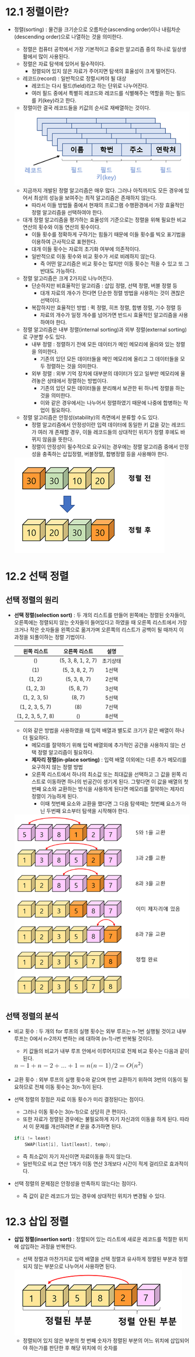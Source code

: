 # 12.1 정렬이란?

- 정렬(sorting) : 물건을 크기순으로 오름차순(ascending order)이나 내림차순(descending order)으로 나열하는 것을 의미한다.

  - 정렬은 컴퓨터 공학에서 가장 기본적이고 중요한 알고리즘 중의 하나로 일상생활에서 많이 사용된다.
  - 정렬은 자료 탐색에 있어서 필수적이다.
    - 정렬되어 있지 않은 자료가 주어지면 탐색의 효율성이 크게 떨어진다.
  - 레코드(record) : 일반적으로 정렬시켜야 될 대상
    - 레코드는 다시 필드(field)라고 하는 단위로 나누어진다.
    - 여러 필드 중에서 특별히 레코드와 레코드를 식별해주는 역할을 하는 필드를 키(key)라고 한다.
  - 정렬이란 결국 레코드들을 키값의 순서로 재배열하는 것이다.

  <img src="./picture/record.PNG">

  - 지금까지 개발된 정렬 알고리즘은 매우 많다. 그러나 아직까지도 모든 경우에 있어서 최상의 성능을 보여주는 최적 알고리즘은 존재하지 않는다.
    - 따라서 이들 방법들 중에서 현재의 프로그램 수행환경에서 가장 효율적인 정렬 알고리즘을 선택하여야 한다.
  - 대개 정렬 알고리즘을 평가하는 효율성의 기준으로는 정렬을 위해 필요한 비교 연산의 횟수와 이동 연산의 횟수이다.
    - 이들 횟수를 정확하게 구하기는 힘들기 때문에 이들 횟수를 빅오 표기법을 이용하여 근사적으로 표현한다.
    - 대개 이들 횟수는 자료의 초기화 여부에 의존적이다.
    - 일반적으로 이동 횟수와 비교 횟수가 서로 비례하지 않는다.
      - 즉 어떤 알고리즘은 비교 횟수는 많지만 이동 횟수는 적을 수 있고 또 그 반대도 가능하다.
  - 정렬 알고리즘은 크게 2가지로 나누어진다.
    - 단순하지만 비효율적인 알고리즘 : 삽입 정렬, 선택 정렬, 버블 정렬 등
      - 대개 자료의 개수가 전다면 단순한 정렬 방법을 사용하는 것이 괜찮은 선택이다.
    - 복잡하지만 효율적인 방법 : 퀵 정렬, 히프 정렬, 합병 정렬, 기수 정렬 등
      - 자료의 개수가 일정 개수를 넘어가면 반드시 효율적인 알고리즘을 사용하여야 한다.
  - 정렬 알고리즘은 내부 정렬(internal sorting)과 외부 정렬(external sorting)로 구분할 수도 있다.
    - 내부 정렬 : 정렬하기 전에 모든 데이터가 메인 메모리에 올라와 있는 정렬을 의미한다.
      - 기존의 있던 모든 데이터들을 메인 메모리에 올리고 그 데이터들을 모두 정렬하는 것을 의미한다.
    - 외부 정렬 : 외부 기억 장치에 대부분의 데이터가 있고 일부만 메모리에 올려놓은 상태에서 정렬하는 방법이다.
      - 기존의 있던 모든 데이터들을 분리해서 보관한 뒤 하나씩 정렬을 하는 것을 의미한다.
      - 이와 같은 경우에서는 나누어서 정렬하였기 때문에 나중에 합병하는 작업이 필요하다.
  - 정렬 알고리즘은 안정성(stability)의 측면에서 분류할 수도 있다.
    - 정렬 알고리즘에서 안정성이란 입력 데이터에 동일한 키 값을 갖는 레코드가 여러 개 존재할 경우, 이들 레코드들의 상대적인 위치가 정렬 후에도 바뀌지 않음을 뜻한다.
    - 정렬이 안정성이 필수적으로 요구되는 경우에는 정렬 알고리즘 중에서 안정성을 충족하는 삽입정렬, 버블정렬, 합병정렬 등을 사용해야 한다.

  <img src="./picture/no stability.PNG">

# 12.2 선택 정렬

## 선택 정렬의 원리

- **선택 정렬(selection sort)** : 두 개의 리스트를 만들어 왼쪽에는 정렬된 숫자들이, 오른쪽에는 정렬되지 않는 숫자들이 들어있다고 하였을 때 오른쪽 리스트에서 가장 크거나 작은 숫자들을 왼쪽으로 옮겨가며 오른쪽의 리스트가 공백이 될 때까지 이 과정을 되풀이하는 정렬 기법이다.

  |    왼쪽 리스트     |   오른쪽 리스트    |   설명   |
  | :----------------: | :----------------: | :------: |
  |         ()         | (5, 3, 8, 1, 2, 7) | 초기상태 |
  |        (1)         |  (5, 3, 8, 2, 7)   |  1선택   |
  |       (1, 2)       |    (5, 3, 8, 7)    |  2선택   |
  |     (1, 2, 3)      |     (5, 8, 7)      |  3선택   |
  |    (1, 2, 3, 5)    |       (8, 7)       |  5선택   |
  |  (1, 2, 3, 5, 7)   |        (8)         |  7선택   |
  | (1, 2, 3, 5, 7, 8) |         ()         |  8선택   |

  - 이와 같은 방법을 사용하였을 때 입력 배열과 별도로 크기가 같은 배열이 하나 더 필요하다.
    - 메모리를 절약하기 위해 입력 배열외에 추가적인 공간을 사용하지 않는 선택 정렬 알고리즘이 필요하다.
    - **제자리 정렬(in-place sorting)** : 입력 배열 이외에는 다른 추가 메모리를 요구하지 않는 정렬 방법
    - 오른쪽 리스트에서 하나의 최소값 또는 최대값을 선택하고 그 값을 왼쪽 리스트로 이동하면 하나의 빈공간이 생기게 된다. 그렇다면 이 값을 배열의 첫번째 요소와 교환하는 방식을 사용하게 된다면 메모리를 절약하는 제자리 정렬이 가능하게 된다.
      - 이때 첫번째 요소와 교환을 했다면 그 다음 탐색때는 첫번째 요소가 아닌 두번째 요소부터 탐색을 시작해야 한다.

  <img src="./picture/selection_sort.PNG">

## 선택 정렬의 분석

- 비교 횟수 : 두 개의 for 루프의 실행 횟수는 외부 루프는 n-1번 실행될 것이고 내부 루프는 0에서 n-2까지 변하는 i에 대하여 (n-1)-i번 반복될 것이다.

  - 키 값들의 비교가 내부 루프 안에서 이루어지므로 전체 비교 횟수는 다음과 같이 된다.

  <img src="./picture/CodeCogsEqn (1).gif">

- 교환 횟수 : 외부 루프의 실행 횟수와 같으며 한번 교환하기 위하여 3번의 이동이 필요하므로 전체 이동 횟수는 3(n-1)이 된다.

- 선택 정렬의 장점은 자료 이동 횟수가 미리 결정된다는 점이다.

  - 그러나 이동 횟수는 3(n-1)으로 상당히 큰 편이다.
  - 또한 자료가 정렬된 경우에는 불필요하게 자기 자신과의 이동을 하게 된다. 따라서 이 문제를 개선하려면 if 문을 추가하면 된다.

  ``` c
  if(i != least)
      SWAP(list[i], list[least], temp);
  ```

  - 즉 최소값이 자기 자신이면 자료이동을 하지 않는다.
  - 일반적으로 비교 연산 1개가 이동 연산 3개보다 시간이 적게 걸리므로 효과적이다.

- 선택 정렬의 문제점은 안정성을 만족하지 않는다는 점이다.

  - 즉 값이 같은 레코드가 있는 경우에 상대적인 위치가 변경될 수 있다.

# 12.3 삽입 정렬

- **삽입 정렬(insertion sort)** : 정렬되어 있는 리스트에 새로운 레코드를 적절한 위치에 삽입하는 과정을 반복한다.

  - 선택 정렬과 마찬가지로 입력 배열을 선택 정렬과 유사하게 정렬된 부분과 정렬되지 않는 부분으로 나누어서 사용하면 된다.

  <img src="./picture/principle_of_insertion.PNG">

  -  정렬되어 있지 않은 부분의 첫 번째 숫자가 정렬된 부분의 어느 위치에 삽입되어야 하는가를 판단한 후 해당 위치에 이 숫자를 